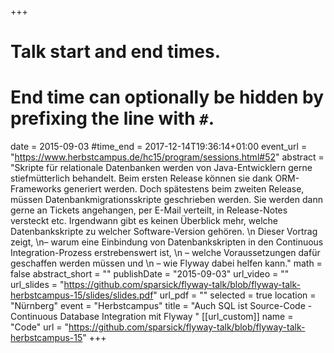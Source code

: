 +++
# Talk start and end times.
# End time can optionally be hidden by prefixing the line with `#`.
date = 2015-09-03
#time_end = 2017-12-14T19:36:14+01:00
event_url = "https://www.herbstcampus.de/hc15/program/sessions.html#52"
abstract = "Skripte für relationale Datenbanken werden von Java-Entwicklern gerne stiefmütterlich behandelt. Beim ersten Release können sie dank ORM-Frameworks generiert werden. Doch spätestens beim zweiten Release, müssen Datenbankmigrationsskripte geschrieben werden. Sie werden dann gerne an Tickets angehangen, per E-Mail verteilt, in Release-Notes versteckt etc. Irgendwann gibt es keinen Überblick mehr, welche Datenbankskripte zu welcher Software-Version gehören. \n Dieser Vortrag zeigt, \n– warum eine Einbindung von Datenbankskripten in den Continuous Integration-Prozess erstrebenswert ist, \n – welche Voraussetzungen dafür geschaffen werden müssen und \n – wie Flyway dabei helfen kann."
math = false
abstract_short = ""
publishDate = "2015-09-03"
url_video = ""
url_slides = "https://github.com/sparsick/flyway-talk/blob/flyway-talk-herbstcampus-15/slides/slides.pdf"
url_pdf = ""
selected = true
location = "Nürnberg"
event = "Herbstcampus"
title = "Auch SQL ist Source-Code - Continuous Database Integration mit Flyway "
[[url_custom]]
name = "Code"
url = "https://github.com/sparsick/flyway-talk/blob/flyway-talk-herbstcampus-15"
+++

